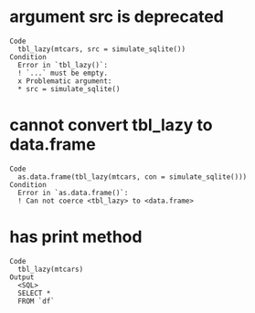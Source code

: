 # argument src is deprecated

    Code
      tbl_lazy(mtcars, src = simulate_sqlite())
    Condition
      Error in `tbl_lazy()`:
      ! `...` must be empty.
      x Problematic argument:
      * src = simulate_sqlite()

# cannot convert tbl_lazy to data.frame

    Code
      as.data.frame(tbl_lazy(mtcars, con = simulate_sqlite()))
    Condition
      Error in `as.data.frame()`:
      ! Can not coerce <tbl_lazy> to <data.frame>

# has print method

    Code
      tbl_lazy(mtcars)
    Output
      <SQL>
      SELECT *
      FROM `df`

